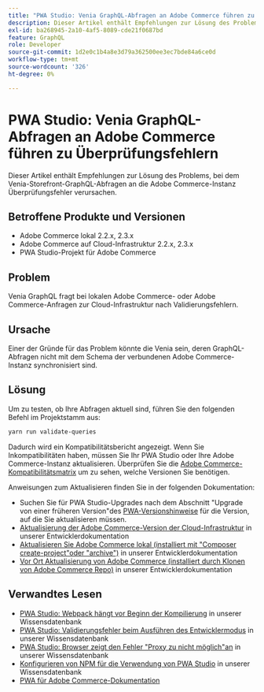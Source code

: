```yaml
---
title: "PWA Studio: Venia GraphQL-Abfragen an Adobe Commerce führen zu Überprüfungsfehlern."
description: Dieser Artikel enthält Empfehlungen zur Lösung des Problems, bei dem Venia-Storefront-GraphQL-Abfragen an die Adobe Commerce-Instanz Überprüfungsfehler verursachen.
exl-id: ba268945-2a10-4af5-8089-cde21f0687bd
feature: GraphQL
role: Developer
source-git-commit: 1d2e0c1b4a8e3d79a362500ee3ec7bde84a6ce0d
workflow-type: tm+mt
source-wordcount: '326'
ht-degree: 0%

---
```


# PWA Studio: Venia GraphQL-Abfragen an Adobe Commerce führen zu Überprüfungsfehlern

Dieser Artikel enthält Empfehlungen zur Lösung des Problems, bei dem Venia-Storefront-GraphQL-Abfragen an die Adobe Commerce-Instanz Überprüfungsfehler verursachen.

## Betroffene Produkte und Versionen

* Adobe Commerce lokal 2.2.x, 2.3.x
* Adobe Commerce auf Cloud-Infrastruktur 2.2.x, 2.3.x
* PWA Studio-Projekt für Adobe Commerce

## Problem

Venia GraphQL fragt bei lokalen Adobe Commerce- oder Adobe Commerce-Anfragen zur Cloud-Infrastruktur nach Validierungsfehlern.

## Ursache

Einer der Gründe für das Problem könnte die Venia sein, deren GraphQL-Abfragen nicht mit dem Schema der verbundenen Adobe Commerce-Instanz synchronisiert sind.

## Lösung

Um zu testen, ob Ihre Abfragen aktuell sind, führen Sie den folgenden Befehl im Projektstamm aus:

```bash
yarn run validate-queries
```

Dadurch wird ein Kompatibilitätsbericht angezeigt. Wenn Sie Inkompatibilitäten haben, müssen Sie Ihr PWA Studio oder Ihre Adobe Commerce-Instanz aktualisieren. Überprüfen Sie die [Adobe Commerce-Kompatibilitätsmatrix](https://developer.adobe.com/commerce/pwa-studio/integrations/adobe-commerce/version-compatibility/) um zu sehen, welche Versionen Sie benötigen.

Anweisungen zum Aktualisieren finden Sie in der folgenden Dokumentation:

* Suchen Sie für PWA Studio-Upgrades nach dem Abschnitt &quot;Upgrade von einer früheren Version&quot;des [PWA-Versionshinweise](https://github.com/magento/pwa-studio/releases/) für die Version, auf die Sie aktualisieren müssen.
* [Aktualisierung der Adobe Commerce-Version der Cloud-Infrastruktur](https://devdocs.magento.com/cloud/project/project-upgrade.html) in unserer Entwicklerdokumentation
* [Aktualisieren Sie Adobe Commerce lokal (installiert mit &quot;Composer create-project&quot;oder &quot;archive&quot;)](https://devdocs.magento.com/guides/v2.3/comp-mgr/cli/cli-upgrade.html) in unserer Entwicklerdokumentation
* [Vor Ort Aktualisierung von Adobe Commerce (installiert durch Klonen von Adobe Commerce Repo)](https://devdocs.magento.com/guides/v2.3/install-gde/install/cli/dev_update-magento.html) in unserer Entwicklerdokumentation

## Verwandtes Lesen

* [PWA Studio: Webpack hängt vor Beginn der Kompilierung](/help/troubleshooting/miscellaneous/pwa-studio-webpack-hangs-before-beginning-compilation.md) in unserer Wissensdatenbank
* [PWA Studio: Validierungsfehler beim Ausführen des Entwicklermodus](/help/troubleshooting/miscellaneous/pwa-studio-validation-errors-when-running-developer-mode.md) in unserer Wissensdatenbank
* [PWA Studio: Browser zeigt den Fehler &quot;Proxy zu nicht möglich&quot;an](/help/troubleshooting/miscellaneous/pwa-studio-browser-displays-cannot-proxy-to-error.md) in unserer Wissensdatenbank
* [Konfigurieren von NPM für die Verwendung von PWA Studio](/help/how-to/general/configure-npm-to-be-able-to-use-pwa-studio.md) in unserer Wissensdatenbank
* [PWA für Adobe Commerce-Dokumentation](https://magento.github.io/pwa-studio/)
